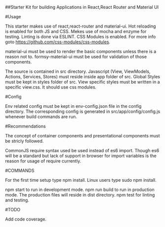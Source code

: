 ##Starter Kit for building Applications in React,React Router and Material UI

#Usage

This starter makes use of react,react-router and material-ui.
Hot reloading is enabled for both JS and CSS.
Mekes use of mocha and enzyme for testing.
Linting is done via ESLINT.
CSS Modules is enabled. For more info goto https://github.com/css-modules/css-modules.

material-ui must be used to render the basic components unless there is a reason not to. formsy-material-ui must be used for validation of those components.

The source is contained in src directory.
Javascript (View, ViewModels, Actions, Services, Stores) must reside inside app folder of src.
Global Styles must be kept in styles folder of src.
View specific styles must be written in a specific view.css. It should use css modules.

#Config

Env related config must be kept in env-config.json file in the config directory. The corresponding config is generated in src/app/config/config.js whenever build commands are run.

#Recommendations

The concept of container components and presentational components must be stricly followed.

CommonJS require syntax used be used instead of es6 import. Though es6 will be a standard but lack of support in browser for import variables is the reason for usage of require currently.

#COMMANDS

For the first time setup type npm install. Linux users type sudo npm install.

npm start to run in development mode.
npm run build to run in production mode. The production files will reside in dist directory.
npm test for linting and testing.

#TODO

Add code coverage.
